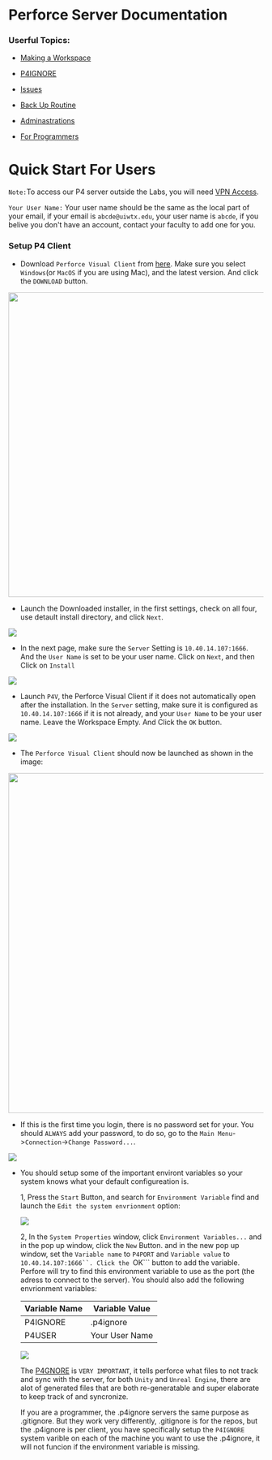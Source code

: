 # Perforce Server Documentation

### Userful Topics:

- [Making a Workspace](MakingWorkspace.md)

- [P4IGNORE](P4Ignore.md)

- [Issues](Issues.md)

- [Back Up Routine](BackingUpRoutine.md)

- [Adminastrations](Admin.md)

- [For Programmers](ForCoders.md)

# Quick Start For Users

```Note:```To access our P4 server outside the Labs, you will need [VPN Access](workingFromHome.md).

```Your User Name:``` Your user name should be the same as the local part of your email, if your email is ```abcde@uiwtx.edu```, your user name is ```abcde```, if you belive you don't have an account, contact your faculty to add one for you.

### Setup P4 Client
* Download ```Perforce Visual Client``` from [here](https://help.uiw.edu/support/solutions/articles/17000071028-Install-Cisco-AnyConnect-VPN-for-Windows). Make sure you select ```Windows```(or ```MacOS``` if you are using Mac), and the latest version. And click the ```DOWNLOAD``` button.

<img src="Assets/DownloadP4V.png" width=600>


* Launch the Downloaded installer, in the first settings, check on all four, use detault install directory, and click ```Next```.

<img src="Assets/P4VInstall01.png">


* In the next page, make sure the ```Server``` Setting is ```10.40.14.107:1666```. And the ```User Name``` is set to be your user name. Click on ```Next```, and then Click on ```Install```

<img src="Assets/P4VInstall02.png">


* Launch ```P4V```, the Perforce Visual Client if it does not automatically open after the installation. In the ```Server``` setting, make sure it is configured as ```10.40.14.107:1666``` if it is not already, and your ```User Name``` to be your user name. Leave the Workspace Empty. And Click the ```OK``` button.

<img src="Assets/P4ConnectionConfig.png">


* The ```Perforce Visual Client``` should now be launched as shown in the image:

<img src="Assets/P4VWindow.png" width=670>


* If this is the first time you login, there is no password set for your. You should ```ALWAYS``` add your password, to do so, go to the ```Main Menu```->```Connection```->```Change Password...```.

<img src="Assets/ChangePassword.png">

* You should setup some of the important environt variables so your system knows what your default configureation is.

    1, Press the ```Start``` Button, and search for ```Environment Variable``` find and launch the ```Edit the system envrionment``` option:

    <img src="Assets/EditEnvironmentVarIcon.png">

    2, In the ```System Properties``` window, click ```Environment Variables...``` and in the pop up window, click the ```New``` Button. and in the new pop up window, set the ```Variable name``` to ```P4PORT``` and ```Variable value``` to ```10.40.14.107:1666``. Click the ```OK``` button to add the variable. Perfore will try to find this environment variable to use as the port (the adress to connect to the server). You should also add the following envrionment variables:

    |  Variable Name | Variable Value |
    |----------------|----------------|
    | P4IGNORE       | .p4ignore      |
    | P4USER         | Your User Name |

    <img src="Assets/P4SystemEnv.png">

    The [P4GNORE](P4Ignore.md) is ```VERY IMPORTANT```, it tells perforce what files to not track and sync with the server, for both ```Unity``` and ```Unreal Engine```, there are alot of generated files that are both re-generatable and super elaborate to keep track of and syncronize. 

    If you are a programmer, the .p4ignore servers the same purpose as .gitignore. But they work very differently, .gitignore is for the repos, but the .p4ignore is per client, you have specifically setup the ```P4IGNORE``` system varible on each of the machine you want to use the .p4ignore, it will not funcion if the environment variable is missing.

